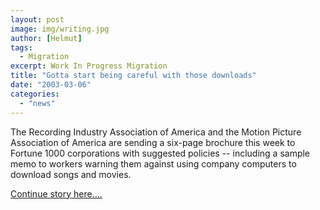 ```yaml
---
layout: post
image: img/writing.jpg
author: [Helmut]
tags:
  - Migration
excerpt: Work In Progress Migration
title: "Gotta start being careful with those downloads"
date: "2003-03-06"
categories: 
  - "news"
---
```


The Recording Industry Association of America and the Motion Picture Association of America are sending a six-page brochure this week to Fortune 1000 corporations with suggested policies -- including a sample memo to workers warning them against using company computers to download songs and movies.

[Continue story here....](http://channels.netscape.com/ns/computing/ch/story.jsp?floc=FF-CNN-Tech&idq=/ff/story/5001/20030217/0943000006.htm)
